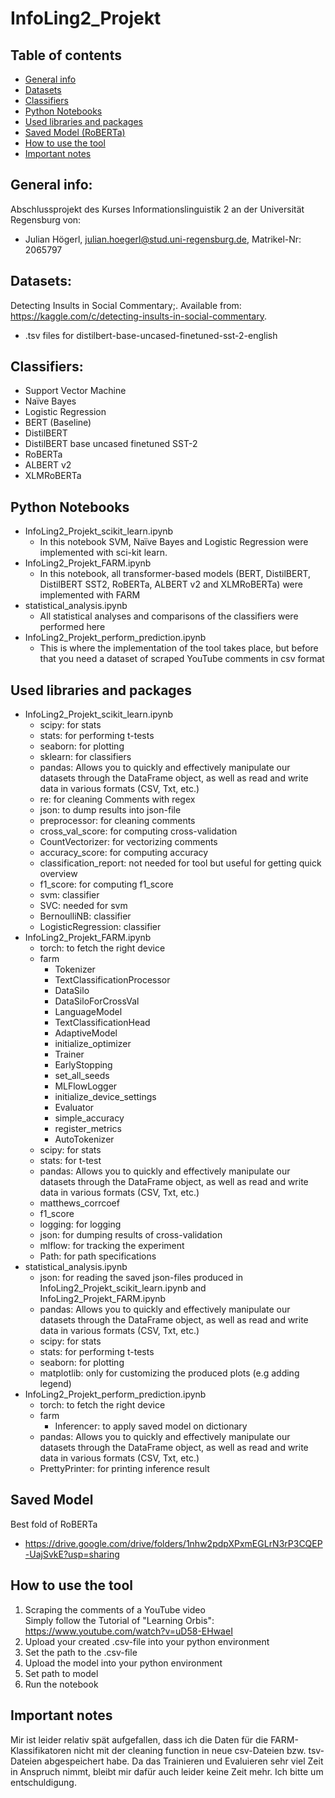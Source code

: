 # InfoLing2_Projekt

## Table of contents
* [General info](#general-info)
* [Datasets](#datasets)
* [Classifiers](#classifiers)
* [Python Notebooks](#python-notebooks)
* [Used libraries and packages](#used-libraries-and-packages)
* [Saved Model (RoBERTa)](#saved-model)
* [How to use the tool](#how-to-use-the-tool)
* [Important notes](#important-notes)

## General info:
Abschlussprojekt des Kurses Informationslinguistik 2 an der Universität Regensburg von:
- Julian Högerl, julian.hoegerl@stud.uni-regensburg.de, Matrikel-Nr: 2065797

## Datasets:
Detecting Insults in Social Commentary;. Available from: https://kaggle.com/c/detecting-insults-in-social-commentary.
- .tsv files for distilbert-base-uncased-finetuned-sst-2-english

## Classifiers:
- Support Vector Machine
- Naïve Bayes
- Logistic Regression
- BERT (Baseline)
- DistilBERT
- DistilBERT base uncased finetuned SST-2
- RoBERTa
- ALBERT v2
- XLMRoBERTa

## Python Notebooks
- InfoLing2_Projekt_scikit_learn.ipynb
  - In this notebook SVM, Naïve Bayes and Logistic Regression were implemented with sci-kit learn.
- InfoLing2_Projekt_FARM.ipynb
  - In this notebook, all transformer-based models (BERT, DistilBERT, DistilBERT SST2, RoBERTa, ALBERT v2 and XLMRoBERTa) were implemented with FARM
- statistical_analysis.ipynb
  - All statistical analyses and comparisons of the classifiers were performed here
- InfoLing2_Projekt_perform_prediction.ipynb
  - This is where the implementation of the tool takes place, but before that you need a dataset of scraped YouTube comments in csv format

## Used libraries and packages
- InfoLing2_Projekt_scikit_learn.ipynb
  - scipy: for stats
  - stats: for performing t-tests
  - seaborn: for plotting
  - sklearn: for classifiers
  - pandas: Allows you to quickly and effectively manipulate our datasets through the DataFrame object, as well as read and write data in various formats (CSV, Txt, etc.)
  - re: for cleaning Comments with regex
  - json: to dump results into json-file
  - preprocessor: for cleaning comments
  - cross_val_score: for computing cross-validation
  - CountVectorizer: for vectorizing comments
  - accuracy_score: for computing accuracy
  - classification_report: not needed for tool but useful for getting quick overview 
  - f1_score: for computing f1_score
  - svm: classifier
  - SVC: needed for svm
  - BernoulliNB: classifier
  - LogisticRegression: classifier 
- InfoLing2_Projekt_FARM.ipynb
  - torch: to fetch the right device
  - farm
    - Tokenizer
    - TextClassificationProcessor
    - DataSilo
    - DataSiloForCrossVal
    - LanguageModel
    - TextClassificationHead
    - AdaptiveModel
    - initialize_optimizer
    - Trainer
    - EarlyStopping
    - set_all_seeds
    - MLFlowLogger
    - initialize_device_settings
    - Evaluator
    - simple_accuracy
    - register_metrics
    - AutoTokenizer
  - scipy: for stats
  - stats: for t-test
  - pandas: Allows you to quickly and effectively manipulate our datasets through the DataFrame object, as well as read and write data in various formats (CSV, Txt, etc.)
  - matthews_corrcoef
  - f1_score
  - logging: for logging
  - json: for dumping results of cross-validation
  - mlflow: for tracking the experiment
  - Path: for path specifications
- statistical_analysis.ipynb
  - json: for reading the saved json-files produced in InfoLing2_Projekt_scikit_learn.ipynb and InfoLing2_Projekt_FARM.ipynb
  - pandas: Allows you to quickly and effectively manipulate our datasets through the DataFrame object, as well as read and write data in various formats (CSV, Txt, etc.)
  - scipy: for stats
  - stats: for performing t-tests
  - seaborn: for plotting
  - matplotlib: only for customizing the produced plots (e.g adding legend)
- InfoLing2_Projekt_perform_prediction.ipynb
  - torch: to fetch the right device
  - farm
    - Inferencer: to apply saved model on dictionary
  - pandas: Allows you to quickly and effectively manipulate our datasets through the DataFrame object, as well as read and write data in various formats (CSV, Txt, etc.)
  - PrettyPrinter: for printing inference result

## Saved Model 
Best fold of RoBERTa
- https://drive.google.com/drive/folders/1nhw2pdpXPxmEGLrN3rP3CQEP-UajSvkE?usp=sharing

## How to use the tool
1. Scraping the comments of a YouTube video<br>
Simply follow the Tutorial of "Learning Orbis": https://www.youtube.com/watch?v=uD58-EHwaeI
2. Upload your created .csv-file into your python environment
3. Set the path to the .csv-file
4. Upload the model into your python environment
5. Set path to model
6. Run the notebook

## Important notes
Mir ist leider relativ spät aufgefallen, dass ich die Daten für die FARM-Klassifikatoren nicht mit der cleaning function in neue csv-Dateien bzw. tsv-Dateien abgespeichert habe. Da das Trainieren und Evaluieren sehr viel Zeit in Anspruch nimmt, bleibt mir dafür auch leider keine Zeit mehr. Ich bitte um entschuldigung.

